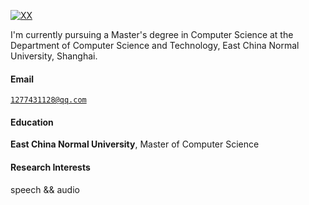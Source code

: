 [![XX](https://img.shields.io/badge/XX-github-blue?logo=github)](https://github.com/XX)

I'm currently pursuing a Master's degree in Computer Science at the Department of Computer Science and Technology, East China Normal University, Shanghai.

#### Email  
<code>1277431128@qq.com</code>  


#### Education  
**East China Normal University**, Master of Computer Science 


#### Research Interests  
speech && audio